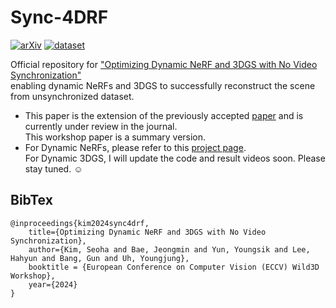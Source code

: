 # Sync-4DRF 

[![arXiv](https://img.shields.io/badge/paper-006600)](https://openreview.net/forum?id=RQutkn4V9I) 
[![dataset](https://img.shields.io/badge/dataset-00A98F)](https://drive.google.com/drive/folders/1wvLtucVrmFf7fj-kWr-HMk3boaI46cIX?usp=sharing)

Official repository for <a href="https://openreview.net/forum?id=RQutkn4V9I">"Optimizing Dynamic NeRF and 3DGS with No Video Synchronization"</a> <br>
enabling dynamic NeRFs and 3DGS to successfully reconstruct the scene from unsynchronized dataset.

- This paper is the extension of the previously accepted <a href="https://arxiv.org/abs/2310.13356">paper</a> and is currently under review in the journal. <br> This workshop paper is a summary version. 
- For Dynamic NeRFs, please refer to this <a href="https://seoha-kim.github.io/sync-nerf/">project page</a>. <br>
For Dynamic 3DGS, I will update the code and result videos soon. Please stay tuned. ☺️

## BibTex
```
@inproceedings{kim2024sync4drf,
    title={Optimizing Dynamic NeRF and 3DGS with No Video Synchronization}, 
    author={Kim, Seoha and Bae, Jeongmin and Yun, Youngsik and Lee, Hahyun and Bang, Gun and Uh, Youngjung}, 
    booktitle = {European Conference on Computer Vision (ECCV) Wild3D Workshop},
    year={2024}
}
```
